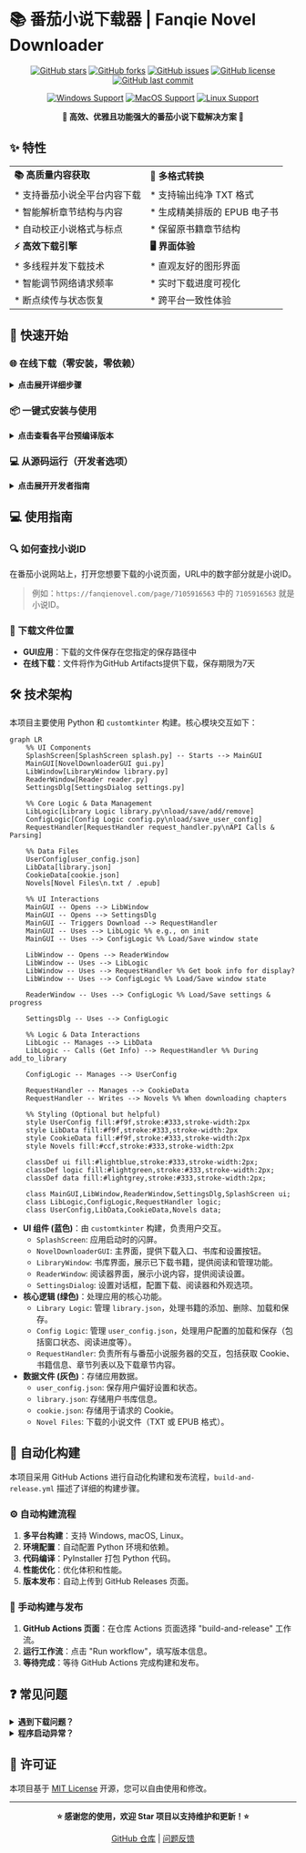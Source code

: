 # 📚 番茄小说下载器 | Fanqie Novel Downloader

<div align="center">

[![GitHub stars](https://img.shields.io/github/stars/POf-L/Fanqie-Tomato-Downloader?style=flat-square&logo=github)](https://github.com/POf-L/Fanqie-Tomato-Downloader/stargazers)
[![GitHub forks](https://img.shields.io/github/forks/POf-L/Fanqie-Tomato-Downloader?style=flat-square&logo=github)](https://github.com/POf-L/Fanqie-Tomato-Downloader/network/members)
[![GitHub issues](https://img.shields.io/github/issues/POf-L/Fanqie-Tomato-Downloader?style=flat-square&logo=github)](https://github.com/POf-L/Fanqie-Tomato-Downloader/issues)
[![GitHub license](https://img.shields.io/github/license/POf-L/Fanqie-Tomato-Downloader?style=flat-square)](LICENSE)
[![GitHub last commit](https://img.shields.io/github/last-commit/POf-L/Fanqie-Tomato-Downloader?style=flat-square)](https://github.com/POf-L/Fanqie-Tomato-Downloader/commits/main)

[![Windows Support](https://img.shields.io/badge/Windows-0078D6?style=flat-square&logo=windows&logoColor=white)](https://github.com/POf-L/Fanqie-Tomato-Downloader/releases)
[![MacOS Support](https://img.shields.io/badge/MacOS-000000?style=flat-square&logo=apple&logoColor=white)](https://github.com/POf-L/Fanqie-Tomato-Downloader/releases)
[![Linux Support](https://img.shields.io/badge/Linux-FCC624?style=flat-square&logo=linux&logoColor=black)](https://github.com/POf-L/Fanqie-Tomato-Downloader/releases)

**🌟 高效、优雅且功能强大的番茄小说下载解决方案 🌟**

</div>

## ✨ 特性

|  |  |
|---|---|
| **📚 高质量内容获取** | **🔄 多格式转换** |
| * 支持番茄小说全平台内容下载  | * 支持输出纯净 TXT 格式 |
| * 智能解析章节结构与内容 | * 生成精美排版的 EPUB 电子书 |
| * 自动校正小说格式与标点 | * 保留原书籍章节结构 |
| **⚡ 高效下载引擎** | **🖥️ 界面体验** |
| * 多线程并发下载技术 | * 直观友好的图形界面 |
| * 智能调节网络请求频率 | * 实时下载进度可视化 |
| * 断点续传与状态恢复 | * 跨平台一致性体验 |

## 🚀 快速开始

### 🌐 在线下载（零安装，零依赖）

<details>
<summary><b>点击展开详细步骤</b></summary>

利用GitHub Actions的强大功能，无需在本地安装任何软件即可下载小说：

1. 在GitHub仓库页面，点击 **"Actions"** 选项卡
2. 左侧选择 **"在线下载小说"** 工作流
3. 点击 **"Run workflow"** 按钮
4. 填写以下信息：
   - **小说ID**：从番茄小说网址中获取（例如：`https://fanqienovel.com/page/7105916563` 中的 `7105916563`）
   - **下载线程数**：默认为5，可选1-10
   - **输出格式**：选择txt或epub
5. 点击 **"Run workflow"** 开始下载
6. 下载完成后，点击运行记录中的 **"Summary"** 标签
7. 在 **"Artifacts"** 部分找到并下载小说文件（保存期限为7天）

</details>

### 📦 一键式安装与使用

<details>
<summary><b>点击查看各平台预编译版本</b></summary>

从 [📥 官方发布页](https://github.com/POf-L/Fanqie-Tomato-Downloader/releases) 下载适合您系统的预编译版本：

| 平台 | 下载链接 | 说明 |
|------|---------|------|
| Windows | [`Fanqie-Novel-Downloader-Windows.zip`](https://github.com/POf-L/Fanqie-Tomato-Downloader/releases) | 解压后双击运行 `番茄小说下载器.exe` |
| MacOS | [`Fanqie-Novel-Downloader-MacOS.zip`](https://github.com/POf-L/Fanqie-Tomato-Downloader/releases) | 解压后运行 `番茄小说下载器` 应用 |
| Linux | [`Fanqie-Novel-Downloader-Linux.zip`](https://github.com/POf-L/Fanqie-Tomato-Downloader/releases) | 解压后运行 `番茄小说下载器` 可执行文件 |

</details>

### 💻 从源码运行（开发者选项）

<details>
<summary><b>点击展开开发者指南</b></summary>

```bash
# 1. 克隆代码仓库
git clone https://github.com/POf-L/Fanqie-Tomato-Downloader.git
cd Fanqie-Tomato-Downloader

# 2. 安装依赖库
pip install -r requirements.txt

# 3. 启动应用
python gui.py
```

</details>

## 💻 使用指南

### 🔍 如何查找小说ID

在番茄小说网站上，打开您想要下载的小说页面，URL中的数字部分就是小说ID。

> 例如：`https://fanqienovel.com/page/7105916563` 中的 `7105916563` 就是小说ID。

### 📂 下载文件位置

- **GUI应用**：下载的文件保存在您指定的保存路径中
- **在线下载**：文件将作为GitHub Artifacts提供下载，保存期限为7天

## 🛠️ 技术架构

本项目主要使用 Python 和 `customtkinter` 构建。核心模块交互如下：

```mermaid
graph LR
    %% UI Components
    SplashScreen[SplashScreen splash.py] -- Starts --> MainGUI
    MainGUI[NovelDownloaderGUI gui.py]
    LibWindow[LibraryWindow library.py]
    ReaderWindow[Reader reader.py]
    SettingsDlg[SettingsDialog settings.py]

    %% Core Logic & Data Management
    LibLogic[Library Logic library.py\nload/save/add/remove]
    ConfigLogic[Config Logic config.py\nload/save_user_config]
    RequestHandler[RequestHandler request_handler.py\nAPI Calls & Parsing]

    %% Data Files
    UserConfig[user_config.json]
    LibData[library.json]
    CookieData[cookie.json]
    Novels[Novel Files\n.txt / .epub]

    %% UI Interactions
    MainGUI -- Opens --> LibWindow
    MainGUI -- Opens --> SettingsDlg
    MainGUI -- Triggers Download --> RequestHandler
    MainGUI -- Uses --> LibLogic %% e.g., on init
    MainGUI -- Uses --> ConfigLogic %% Load/Save window state

    LibWindow -- Opens --> ReaderWindow
    LibWindow -- Uses --> LibLogic
    LibWindow -- Uses --> RequestHandler %% Get book info for display?
    LibWindow -- Uses --> ConfigLogic %% Load/Save window state

    ReaderWindow -- Uses --> ConfigLogic %% Load/Save settings & progress

    SettingsDlg -- Uses --> ConfigLogic

    %% Logic & Data Interactions
    LibLogic -- Manages --> LibData
    LibLogic -- Calls (Get Info) --> RequestHandler %% During add_to_library

    ConfigLogic -- Manages --> UserConfig

    RequestHandler -- Manages --> CookieData
    RequestHandler -- Writes --> Novels %% When downloading chapters

    %% Styling (Optional but helpful)
    style UserConfig fill:#f9f,stroke:#333,stroke-width:2px
    style LibData fill:#f9f,stroke:#333,stroke-width:2px
    style CookieData fill:#f9f,stroke:#333,stroke-width:2px
    style Novels fill:#ccf,stroke:#333,stroke-width:2px

    classDef ui fill:#lightblue,stroke:#333,stroke-width:2px;
    classDef logic fill:#lightgreen,stroke:#333,stroke-width:2px;
    classDef data fill:#lightgrey,stroke:#333,stroke-width:2px;

    class MainGUI,LibWindow,ReaderWindow,SettingsDlg,SplashScreen ui;
    class LibLogic,ConfigLogic,RequestHandler logic;
    class UserConfig,LibData,CookieData,Novels data;
```

*   **UI 组件 (蓝色)**：由 `customtkinter` 构建，负责用户交互。
    *   `SplashScreen`: 应用启动时的闪屏。
    *   `NovelDownloaderGUI`: 主界面，提供下载入口、书库和设置按钮。
    *   `LibraryWindow`: 书库界面，展示已下载书籍，提供阅读和管理功能。
    *   `ReaderWindow`: 阅读器界面，展示小说内容，提供阅读设置。
    *   `SettingsDialog`: 设置对话框，配置下载、阅读器和外观选项。
*   **核心逻辑 (绿色)**：处理应用的核心功能。
    *   `Library Logic`: 管理 `library.json`，处理书籍的添加、删除、加载和保存。
    *   `Config Logic`: 管理 `user_config.json`，处理用户配置的加载和保存（包括窗口状态、阅读进度等）。
    *   `RequestHandler`: 负责所有与番茄小说服务器的交互，包括获取 Cookie、书籍信息、章节列表以及下载章节内容。
*   **数据文件 (灰色)**：存储应用数据。
    *   `user_config.json`: 保存用户偏好设置和状态。
    *   `library.json`: 存储用户书库信息。
    *   `cookie.json`: 存储用于请求的 Cookie。
    *   `Novel Files`: 下载的小说文件（TXT 或 EPUB 格式）。

## 🔄 自动化构建

本项目采用 GitHub Actions 进行自动化构建和发布流程，`build-and-release.yml` 描述了详细的构建步骤。

### ⚙️ 自动构建流程

1.  **多平台构建**：支持 Windows, macOS, Linux。
2.  **环境配置**：自动配置 Python 环境和依赖。
3.  **代码编译**：PyInstaller 打包 Python 代码。
4.  **性能优化**：优化体积和性能。
5.  **版本发布**：自动上传到 GitHub Releases 页面。

### 🚀 手动构建与发布

1.  **GitHub Actions 页面**：在仓库 Actions 页面选择 "build-and-release" 工作流。
2.  **运行工作流**：点击 "Run workflow"，填写版本信息。
3.  **等待完成**：等待 GitHub Actions 完成构建和发布。

## ❓ 常见问题

<details>
<summary><b>遇到下载问题？</b></summary>

-   **检查网络**：确保网络连接正常。
-   **线程调整**：尝试在设置中调整下载线程数。
-   **Cookie**：检查或清除 `cookie.json` 文件，重新获取 Cookie。
-   **API 限制**：部分小说可能存在下载限制，请更换其他源或稍后重试。

</details>

<details>
<summary><b>程序启动异常？</b></summary>

-   **版本兼容**：确认下载版本与操作系统匹配。
-   **依赖安装**：源码运行请检查 `requirements.txt` 依赖是否安装完整。
-   **系统环境**：确保系统满足运行最低配置要求。
-   **文件完整性**：尝试重新下载发布版本，避免文件损坏。

</details>

## 📜 许可证

本项目基于 [MIT License](LICENSE) 开源，您可以自由使用和修改。

---

<div align="center">

**⭐ 感谢您的使用，欢迎 Star 项目以支持维护和更新！⭐** 

[GitHub 仓库](https://github.com/POf-L/Fanqie-Tomato-Downloader) | [问题反馈](https://github.com/POf-L/Fanqie-Tomato-Downloader/issues)

</p>
